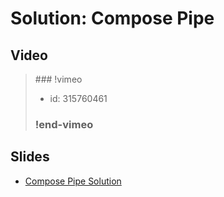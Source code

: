 
# Solution: Compose Pipe



## Video

<blockquote>
### !vimeo

* id: 315760461

### !end-vimeo
</blockquote>



## Slides

* [Compose Pipe Solution](https://docs.google.com/a/hackreactor.com/presentation/d/1jV7z5BwMUuJ1zIixKZEdPDu17ZRAOx3EaKiXPxTgKZo/embed?start=false&loop=false&delayms=3000)

